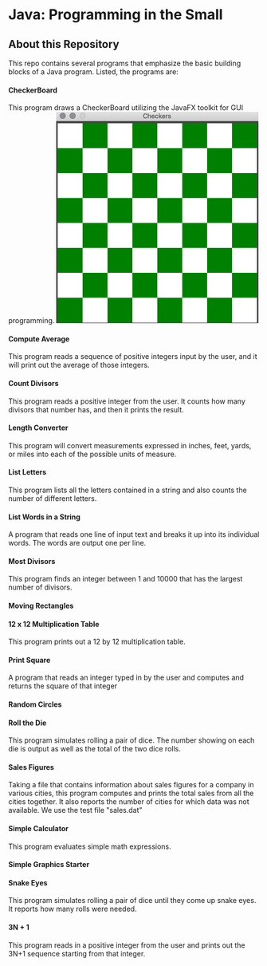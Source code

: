  
# Java: Programming in the Small

## About this Repository

This repo contains several programs that emphasize the basic building blocks of a Java program.
Listed, the programs are:

#### CheckerBoard
This program draws a CheckerBoard utilizing the JavaFX toolkit for GUI programming.
![checkers.png](checkers.png)
#### Compute Average
This program reads a sequence of positive integers input by the user, and it will print out the average of those integers.
#### Count Divisors
This program reads a positive integer from the user. It counts how many divisors that number has, and then it prints the result.
#### Length Converter
This program will convert measurements expressed in inches,
feet, yards, or miles into each of the possible units of
measure.
#### List Letters
This program lists all the letters contained in a string
and also counts the number of different letters.
#### List Words in a String
A program that reads one line of input text and breaks it up into its individual words.
The words are output one per line.
#### Most Divisors
This program finds an integer between 1 and 10000 that has
the largest number of divisors.
#### Moving Rectangles
#### 12 x 12 Multiplication Table
This program prints out a 12 by 12 multiplication table.
#### Print Square
A program that reads an integer typed in by the user and
computes and returns the square of that integer
#### Random Circles
#### Roll the Die
This program simulates rolling a pair of dice.
The number showing on each die is output as well as the total of the two dice rolls.
#### Sales Figures
Taking a file that contains information about sales figures for a company in various cities,
this program computes and prints the total sales from all the cities together.
It also reports the number of cities for which data was not available. We use the test file "sales.dat"
#### Simple Calculator
This program evaluates simple math expressions.
#### Simple Graphics Starter
#### Snake Eyes
This program simulates rolling a pair of dice until they
come up snake eyes.  It reports how many rolls were needed.
#### 3N + 1
This program reads in a positive integer from the user and
prints out the 3N+1 sequence starting from that integer.
